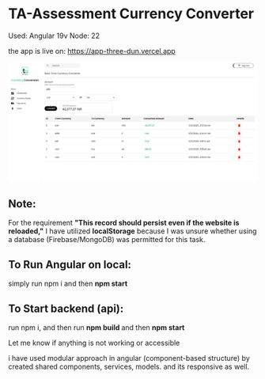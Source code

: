 # TA-Assessment Currency Converter

Used: Angular 19v
Node: 22

the app is live on: https://app-three-dun.vercel.app


![alt text](image.png)

## Note:  
For the requirement **"This record should persist even if the website is reloaded,"** I have utilized **localStorage** because I was unsure whether using a database (Firebase/MongoDB) was permitted for this task.

## To Run Angular on local: 
simply run npm i and then <b>npm start </b>

## To Start backend (api): </b> 
run npm i, and then run <b> npm build </b> and then <b> npm start </b>

Let me know if anything is not working or accessible

i have used modular approach in angular (component-based structure) by created shared components, services, models. and its responsive as well.


